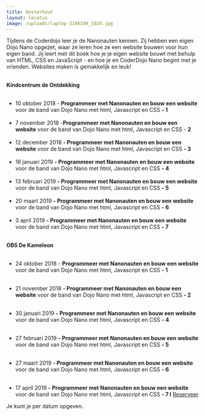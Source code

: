 ```yaml
---
title: Oosterhout
layout: locatie
image: /uploads/laptop-3190194_1920.jpg
---
```


Tijdens de Coderdojo leer je de Nanonauten kennen. Zij hebben een eigen Dojo Nano opgezet, waar ze leren hoe ze een website bouwen voor hun eigen band. Jij leert met dit boek hoe je je eigen website bouwt met behulp van HTML, CSS en JavaScript - en hoe je en CoderDojo Nano begint met je vrienden. Websites maken is gemakkelijk en leuk!  
 

**Kindcentrum de Ontdekking**  
 

*   10 oktober 2018 - **Programmeer met Nanonauten en bouw een website** voor de band van Dojo Nano met html, Javascript en CSS **- 1**  
     
*   7 november 2018  \-**Programmeer met Nanonauten en bouw een website** voor de band van Dojo Nano met html, Javascript en CSS - **2**  
     
*   12 december 2018 **- Programmeer met Nanonauten en bouw een website** voor de band van Dojo Nano met html, Javascript en CSS **- 3**   
     
*   16 januari 2019 **- Programmeer met Nanonauten en bouw een website** voor de band van Dojo Nano met html, Javascript en CSS **- 4**   
     
*   13 februari 2019 **- Programmeer met Nanonauten en bouw een website** voor de band van Dojo Nano met html, Javascript en CSS **- 5**  
     
*   20 maart 2019 **- Programmeer met Nanonauten en bouw een website** voor de band van Dojo Nano met html, Javascript en CSS **- 6**  
     
*   3 april 2019 **- Programmeer met Nanonauten en bouw een website** voor de band van Dojo Nano met html, Javascript en CSS **- 7**  
     

**OBS De Kameleon**  
 

*   24 oktober 2018 - **Programmeer met Nanonauten en bouw een website** voor de band van Dojo Nano met html, Javascript en CSS **- 1**  
     

*   21 november 2018 **- Programmeer met Nanonauten en bouw een website** voor de band van Dojo Nano met html, Javascript en CSS **- 2**  
     
*   30 januari 2019 **- Programmeer met Nanonauten en bouw een website** voor de band van Dojo Nano met html, Javascript en CSS **- 4**  
     
*   27 februari 2019 **- Programmeer met Nanonauten en bouw een website** voor de band van Dojo Nano met html, Javascript en CSS **- 5**  
     
*   27 maart 2019 **- Programmeer met Nanonauten en bouw een website** voor de band van Dojo Nano met html, Javascript en CSS **- 6**  
     
*   17 april 2019 **- Programmeer met Nanonauten en bouw een website** voor de band van Dojo Nano met html, Javascript en CSS **- 7 I** [Reserveer](https://theek5.lerendoeje.nu/activiteiten/482235.Kom-programmeren---Coderdojo-Kameleon-Oosterhout.-Maak-een-website-7.html)

  
Je kunt je per datum opgeven.